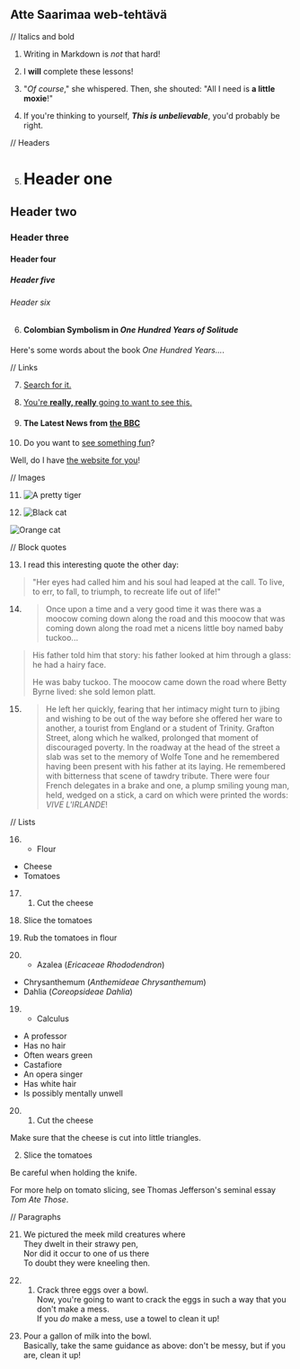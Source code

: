 ## Atte Saarimaa web-tehtävä

// Italics and bold
1. Writing in Markdown is _not_ that hard!

2. I **will** complete these lessons!

3. "_Of course_," she whispered. Then, she shouted: "All I need is **a little moxie**!"

4. If you're thinking to yourself, **_This is unbelievable_**, you'd probably be right.

// Headers

5. # Header one
## Header two
### Header three
#### Header four
##### Header five
###### Header six

6. #### Colombian Symbolism in _One Hundred Years of Solitude_

Here's some words about the book _One Hundred Years..._.

// Links

7. [Search for it.](www.google.com)

8. [You're **really, really** going to want to see this.](www.dailykitten.com)

9. #### The Latest News from [the BBC](www.bbc.com/news)

10. Do you want to [see something fun][a fun place]?

Well, do I have [the website for you][another fun place]!

[a fun place]: www.zombo.com
[another fun place]: www.stumbleupon.com

// Images

11. ![A pretty tiger](https://upload.wikimedia.org/wikipedia/commons/5/56/Tiger.50.jpg)

12. ![Black cat][Black]

![Orange cat][Orange]

[Black]: https://upload.wikimedia.org/wikipedia/commons/a/a3/81_INF_DIV_SSI.jpg

[Orange]: http://icons.iconarchive.com/icons/google/noto-emoji-animals-nature/256/22221-cat-icon.png

// Block quotes

13. I read this interesting quote the other day:

> "Her eyes had called him and his soul had leaped at the call. To live, to err, to fall, to triumph, to recreate life out of life!"

14. >Once upon a time and a very good time it was there was a moocow coming down along the road and this moocow that was coming down along the road met a nicens little boy named baby tuckoo...
>
>His father told him that story: his father looked at him through a glass: he had a hairy face.
>
>He was baby tuckoo. The moocow came down the road where Betty Byrne lived: she sold lemon platt.

15. > He left her quickly, fearing that her intimacy might turn to jibing and wishing to be out of the way before she offered her ware to another, a tourist from England or a student of Trinity. Grafton Street, along which he walked, prolonged that moment of discouraged poverty. In the roadway at the head of the street a slab was set to the memory of Wolfe Tone and he remembered having been present with his father at its laying. He remembered with bitterness that scene of tawdry tribute. There were four French delegates in a brake and one, a plump smiling young man, held, wedged on a stick, a card on which were printed the words: _VIVE L'IRLANDE_!

// Lists

16. * Flour
* Cheese
* Tomatoes

17. 1. Cut the cheese
2. Slice the tomatoes
3. Rub the tomatoes in flour

18. * Azalea (_Ericaceae Rhododendron_)
* Chrysanthemum (_Anthemideae Chrysanthemum_)
* Dahlia (_Coreopsideae Dahlia_)

19. * Calculus
 * A professor
 * Has no hair
 * Often wears green
* Castafiore
 * An opera singer
 * Has white hair
 * Is possibly mentally unwell

20. 1. Cut the cheese

 Make sure that the cheese is cut into little triangles.

2. Slice the tomatoes

 Be careful when holding the knife.
 
 For more help on tomato slicing, see Thomas Jefferson's seminal essay _Tom Ate Those_.

// Paragraphs

21. We pictured the meek mild creatures where  
They dwelt in their strawy pen,  
Nor did it occur to one of us there  
To doubt they were kneeling then.

22. 1. Crack three eggs over a bowl.  
 Now, you're going to want to crack the eggs in such a way that you don't make a mess.  
 If you _do_ make a mess, use a towel to clean it up!

2. Pour a gallon of milk into the bowl.  
 Basically, take the same guidance as above: don't be messy, but if you are, clean it up!



